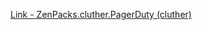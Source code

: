 [Link - ZenPacks.cluther.PagerDuty (cluther)](https://github.com/cluther/ZenPacks.cluther.PagerDuty)

